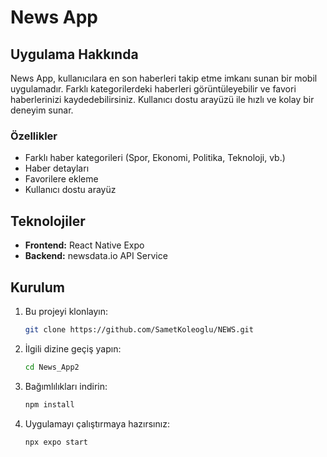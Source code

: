# News App

## Uygulama Hakkında

News App, kullanıcılara en son haberleri takip etme imkanı sunan bir mobil uygulamadır. Farklı kategorilerdeki haberleri görüntüleyebilir ve favori haberlerinizi kaydedebilirsiniz. Kullanıcı dostu arayüzü ile hızlı ve kolay bir deneyim sunar.

### Özellikler
- Farklı haber kategorileri (Spor, Ekonomi, Politika, Teknoloji, vb.)
- Haber detayları
- Favorilere ekleme
- Kullanıcı dostu arayüz

## Teknolojiler

- **Frontend:** React Native Expo
- **Backend:** newsdata.io API Service



## Kurulum

1. Bu projeyi klonlayın:
   ```bash
   git clone https://github.com/SametKoleoglu/NEWS.git

2. İlgili dizine geçiş yapın:
   ```bash
   cd News_App2

3. Bağımlılıkları indirin:
   ```bash
   npm install

4. Uygulamayı çalıştırmaya hazırsınız:
   ```bash
   npx expo start


